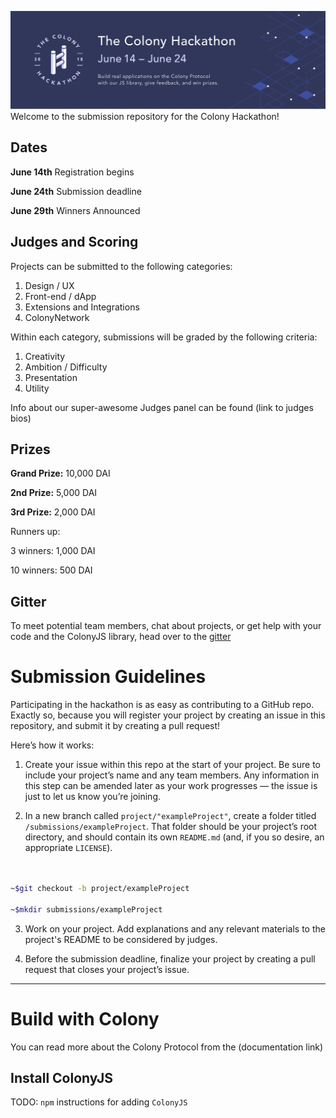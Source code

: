 ![Hackathon](docs/hackathon_banner.png)
Welcome to the submission repository for the Colony Hackathon!


## Dates

**June 14th**
Registration begins

**June 24th** 
Submission deadline

**June 29th**
Winners Announced


## Judges and Scoring

Projects can be submitted to the following categories:


1. Design / UX
2. Front-end / dApp
3. Extensions and Integrations
4. ColonyNetwork

Within each category, submissions will be graded by the following criteria:


1. Creativity 
2. Ambition / Difficulty
3. Presentation
4. Utility

Info about our super-awesome Judges panel can be found (link to judges bios)


## Prizes

**Grand Prize:**
10,000 DAI

**2nd Prize:**
5,000 DAI

**3rd Prize:**
2,000 DAI

Runners up:

3 winners: 1,000 DAI

10 winners: 500 DAI


## Gitter

To meet potential team members, chat about projects, or get help with your code and the ColonyJS library, head over to the  [gitter](https://gitter.im/ColonyHackathon/Lobby)

# Submission Guidelines

Participating in the hackathon is as easy as contributing to a GitHub repo. Exactly so, because you will register your project by creating an issue in this repository, and submit it by creating a pull request! 

Here’s how it works:


1. Create your issue within this repo at the start of your project. Be sure to include your project’s name and any team members. Any information in this step can be amended later as your work progresses — the issue is just to let us know you’re joining.

2. In a new branch called `project/"exampleProject"`, create a folder titled  `/submissions/exampleProject`. That folder should be your project’s root directory, and should contain its own `README.md` (and, if you so desire, an appropriate `LICENSE`). 

```bash


~$git checkout -b project/exampleProject

~$mkdir submissions/exampleProject
```


3. Work on your project. Add explanations and any relevant materials to the project's README to be considered by judges.

4. Before the submission deadline, finalize your project by creating a pull request that closes your project’s issue. 


---

# Build with Colony

You can read more about the Colony Protocol from the (documentation link)

## Install ColonyJS

TODO: `npm` instructions for adding `ColonyJS`
